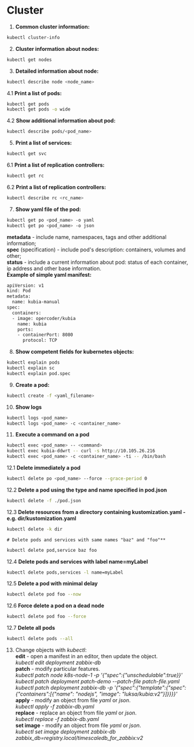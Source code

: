 # Cluster
1. **Common cluster information:**  
``` bash
kubectl cluster-info
```
2. **Cluster information about nodes:**  
``` bash
kubectl get nodes
```
3. **Detailed information about node:**  
``` bash
kubectl describe node <node_name>
```
4.1  **Print a list of pods:**  
``` bash
kubectl get pods
kubectl get pods -o wide
```
4.2  **Show additional information about pod:**  
``` bash
kubectl describe pods/<pod_name>
```
5. **Print a list of services:**  
``` bash
kubectl get svc
```
6.1 **Print a list of replication controllers:**  
``` bash
kubectl get rc
```
6.2 **Print a list of replication controllers:**  
``` bash
kubectl describe rc <rc_name>
```
7. **Show yaml file of the pod:**  
``` bash
kubectl get po <pod_name> -o yaml  
kubectl get po <pod_name> -o json  
```
**metadata** - include name, namespaces, tags and other additional information;  
**spec** (specification) - include pod's description: containers, volumes and other;  
**status** - include a current information about pod: status of each container, ip address and other base information.  
**Example of simple yaml manifest:**  
``` bash
apiVersion: v1  
kind: Pod  
metadata:  
  name: kubia-manual  
spec:  
  containers:  
  - image: opercoder/kubia  
    name: kubia
    ports:
    - containerPort: 8080
      protocol: TCP
```
8. **Show competent fields for kubernetes objects:**
``` bash
kubectl explain pods
kubectl explain sc
kubectl explain pod.spec 
```
9. **Create a pod:**
``` bash
kubectl create -f <yaml_filename>  
```
10. **Show logs**
``` bash
kubectl logs <pod_name>
kubectl logs <pod_name> -c <container_name>
```
11. **Execute a command on a pod**
``` bash
kubectl exec <pod_name> -- <command>
kubectl exec kubia-ddwrt -- curl -s http://10.105.26.216
kubectl exec <pod_name> -c <container_name> -ti -- /bin/bash
```
12.1 **Delete immediately a pod**
``` bash
kubectl delete po <pod_name> --force --grace-period 0
```
12.2 **Delete a pod using the type and name specified in pod.json**
``` bash
kubectl delete -f ./pod.json
```
12.3 **Delete resources from a directory containing kustomization.yaml - e.g. dir/kustomization.yaml**
``` bash
kubectl delete -k dir
```  
    # Delete pods and services with same names "baz" and "foo"**
``` bash
kubectl delete pod,service baz foo
```  
12.4 **Delete pods and services with label name=myLabel**
``` bash
kubectl delete pods,services -l name=myLabel
``` 
12.5 **Delete a pod with minimal delay**
``` bash
kubectl delete pod foo --now
```  
12.6 **Force delete a pod on a dead node**
``` bash
kubectl delete pod foo --force
```  
12.7 **Delete all pods**
``` bash
kubectl delete pods --all
```
13. Change objects with _kubectl_:  
**edit** - open a manifest in an editor, then update the object.  
_kubectl edit deployment zabbix-db_  
**patch** - modify particular features.  
_kubectl patch node k8s-node-1 -p '{"spec":{"unschedulable":true}}'_  
_kubectl patch deployment patch-demo --patch-file patch-file.yaml_  
_kubectl patch deployment zabbix-db -p '{"spec":{"template":{"spec":{"containers":\[{"name": "nodejs", "image": "luksa/kubia:v2"}\]}}}}'_  
**apply** - modify an object from file _yaml_ or _json_.  
_kubectl apply -f zabbix-db.yaml_  
**replace** - replace an object from file _yaml_ or _json_.  
_kubectl replace -f zabbix-db.yaml_  
**set image**   - modify an object from file _yaml_ or _json_.  
_kubectl set image deployment zabbix-db zabbix_db=registry.local/timescaledb_for_zabbix:v2_  
```
